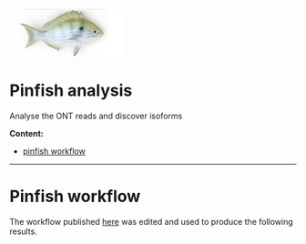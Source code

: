 ![pinfish](pictures/pinfish.png)
# Pinfish analysis

Analyse the ONT reads and discover isoforms

**Content:** 
* [pinfish workflow](#pinfish_workflow)  

<hr>
 
<a name="pinfish_workflow"/>

# Pinfish workflow

The workflow published [here](https://github.com/nanoporetech/pipeline-pinfish-analysis) was edited and used to produce the following results.
